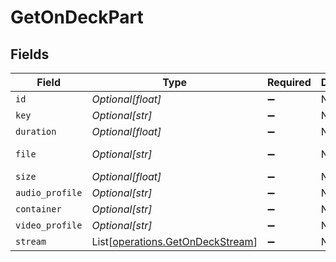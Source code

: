# GetOnDeckPart


## Fields

| Field                                                                          | Type                                                                           | Required                                                                       | Description                                                                    | Example                                                                        |
| ------------------------------------------------------------------------------ | ------------------------------------------------------------------------------ | ------------------------------------------------------------------------------ | ------------------------------------------------------------------------------ | ------------------------------------------------------------------------------ |
| `id`                                                                           | *Optional[float]*                                                              | :heavy_minus_sign:                                                             | N/A                                                                            | 80994                                                                          |
| `key`                                                                          | *Optional[str]*                                                                | :heavy_minus_sign:                                                             | N/A                                                                            | /library/parts/80994/1655007810/file.mkv                                       |
| `duration`                                                                     | *Optional[float]*                                                              | :heavy_minus_sign:                                                             | N/A                                                                            | 420080                                                                         |
| `file`                                                                         | *Optional[str]*                                                                | :heavy_minus_sign:                                                             | N/A                                                                            | /tvshows/Bluey (2018)/Bluey (2018) - S02E33 - Circus.mkv                       |
| `size`                                                                         | *Optional[float]*                                                              | :heavy_minus_sign:                                                             | N/A                                                                            | 55148931                                                                       |
| `audio_profile`                                                                | *Optional[str]*                                                                | :heavy_minus_sign:                                                             | N/A                                                                            | lc                                                                             |
| `container`                                                                    | *Optional[str]*                                                                | :heavy_minus_sign:                                                             | N/A                                                                            | mkv                                                                            |
| `video_profile`                                                                | *Optional[str]*                                                                | :heavy_minus_sign:                                                             | N/A                                                                            | main                                                                           |
| `stream`                                                                       | List[[operations.GetOnDeckStream](../../models/operations/getondeckstream.md)] | :heavy_minus_sign:                                                             | N/A                                                                            |                                                                                |